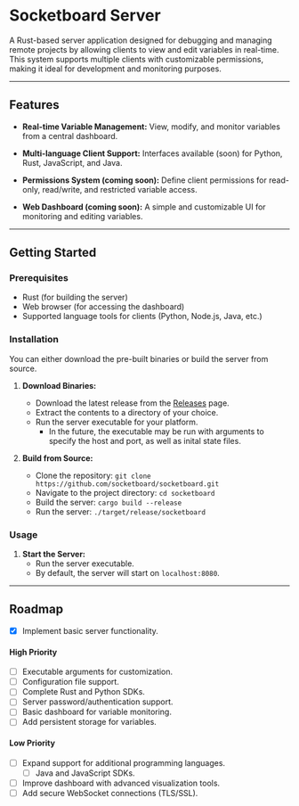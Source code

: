 # Socketboard Server

A Rust-based server application designed for debugging and managing remote projects by allowing clients to view and edit variables in real-time. This system supports multiple clients with customizable permissions, making it ideal for development and monitoring purposes.

---

## Features

- **Real-time Variable Management:** 
  View, modify, and monitor variables from a central dashboard.
  
- **Multi-language Client Support:** 
  Interfaces available (soon) for Python, Rust, JavaScript, and Java.
  
- **Permissions System (coming soon):** 
  Define client permissions for read-only, read/write, and restricted variable access.

- **Web Dashboard (coming soon):** 
  A simple and customizable UI for monitoring and editing variables.

---

## Getting Started

### Prerequisites

- Rust (for building the server)
- Web browser (for accessing the dashboard)
- Supported language tools for clients (Python, Node.js, Java, etc.)

### Installation

You can either download the pre-built binaries or build the server from source.

1. **Download Binaries:**
   - Download the latest release from the [Releases](https://github.com/socketboard/socketboard/releases) page.
    - Extract the contents to a directory of your choice.
    - Run the server executable for your platform.
      - In the future, the executable may be run with arguments to specify the host and port, as well as inital state files.

2. **Build from Source:**
    - Clone the repository: `git clone https://github.com/socketboard/socketboard.git`
    - Navigate to the project directory: `cd socketboard`
    - Build the server: `cargo build --release`
    - Run the server: `./target/release/socketboard`

### Usage

1. **Start the Server:**
    - Run the server executable.
    - By default, the server will start on `localhost:8080`.

---

## Roadmap
 - [X] Implement basic server functionality.
#### High Priority
 - [ ] Executable arguments for customization.
 - [ ] Configuration file support.
 - [ ] Complete Rust and Python SDKs.
 - [ ] Server password/authentication support.
 - [ ] Basic dashboard for variable monitoring.
 - [ ] Add persistent storage for variables.

#### Low Priority
 - [ ] Expand support for additional programming languages.
   - [ ] Java and JavaScript SDKs.
 - [ ] Improve dashboard with advanced visualization tools.
 - [ ] Add secure WebSocket connections (TLS/SSL).